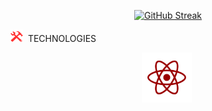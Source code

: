 <p align="center">
<a href="https://git.io/streak-stats"><img src="https://streak-stats.demolab.com?user=Snoopyrawr&theme=shadow-red&border_radius=10&date_format=%5BY%20%5DM%20j" alt="GitHub Streak" /></a>
</p>

<img src="https://github.com/Snoopyrawr/Snoopyrawr/blob/main/tools.png" title="Tools" alt="Tools" width="20" height="20"/>&nbsp; TECHNOLOGIES

<p align="center">
  <img src="https://github.com/Snoopyrawr/Snoopyrawr/blob/main/react.png" title="Java" alt="Java" width="80" height="80"/>&nbsp;
</p>
